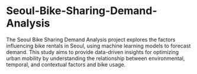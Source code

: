 # Seoul-Bike-Sharing-Demand-Analysis
The Seoul Bike Sharing Demand Analysis project explores the factors influencing bike rentals in Seoul, using machine learning models to forecast demand. This study aims to provide data-driven insights for optimizing urban mobility by understanding the relationship between environmental, temporal, and contextual factors and bike usage.
